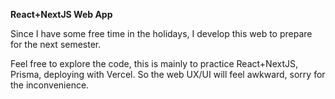 **React+NextJS Web App**

Since I have some free time in the holidays, I develop this web to prepare for the next semester.

Feel free to explore the code, this is mainly to practice React+NextJS, Prisma, deploying with Vercel. So the web UX/UI will feel awkward, sorry for the inconvenience.
